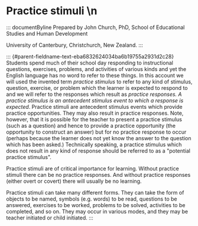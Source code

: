 # Practice stimuli \n

::: documentByline
Prepared by John Church, PhD, School of Educational Studies and Human
Development

University of Canterbury, Christchurch, New Zealand.
:::

::: {#parent-fieldname-text-eba6832624034ba6b19755a2931d2c28}
Students spend much of their school day responding to instructional
questions, exercises, problems, and activities of various kinds and yet
the English language has no word to refer to these things. In this
account we will used the invented term *practice stimulus* to refer to
any kind of stimulus, question, exercise, or problem which the learner
is expected to respond to and we will refer to the responses which
result as *practice responses. A practice stimulus is an antecedent
stimulus event to which a response is expected*. Practice stimuli are
antecedent stimulus events which provide practice opportunities. They
may also result in practice responses. Note, however, that it is
possible for the teacher to present a practice stimulus (such as a
question) and hence to provide a practice opportunity (the opportunity
to construct an answer) but for no practice response to occur (perhaps
because the learner does not yet know the answer to the question which
has been asked.) Technically speaking, a practice stimulus which does
not result in any kind of response should be referred to as a "potential
practice stimulus".

Practice stimuli are of critical importance for learning. Without
practice stimuli there can be no practice responses. And without
practice responses (either overt or covert) there will usually be no
learning.

Practice stimuli can take many different forms. They can take the form
of objects to be named, symbols (e.g. words) to be read, questions to be
answered, exercises to be worked, problems to be solved, activities to
be completed, and so on. They may occur in various modes, and they may
be teacher initiated or child initiated.
:::
